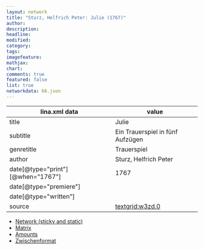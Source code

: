 ```yaml
---
layout: network
title: "Sturz, Helfrich Peter: Julie (1767)"
author:
description:
headline:
modified:
category:
tags:
imagefeature: 
mathjax: 
chart: 
comments: true
featured: false
list: true
networkdata: 66.json
---
```

lina.xml data  | value
------------- | -------------
title|Julie
subtitle|Ein Trauerspiel in fünf Aufzügen
genretitle|Trauerspiel
author|Sturz, Helfrich Peter
date[@type="print"][@when="1767"]|1767
date[@type="premiere"]|
date[@type="written"]|
source|[textgrid:w3zd.0](https://textgridlab.org/1.0/tgcrud-public/rest/textgrid:w3zd.0/data)



* [Network (sticky and static)](/linas/network66)
* [Matrix](/linas/matrix66)
* [Amounts](/linas/amount66)
* [Zwischenformat](/linas/lina66 )
